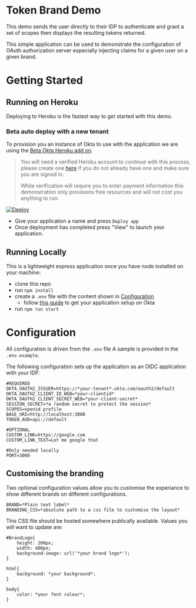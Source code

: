 # Token Brand Demo

This demo sends the user directly to their IDP to authenticate and grant
a set of scopes then displays the resulting tokens returned.

This simple application can be used to demonstrate the configuration of OAuth
authorization server especially injecting claims for a given user on a given
brand.

# Getting Started

## Running on Heroku
Deploying to Heroku is the fastest way to get started with this demo.

### Beta auto deploy with a new tenant

To provision you an instance of Okta to use with the application we are using the
[Beta Okta Heroku add on](https://devcenter.heroku.com/articles/okta).

>
>You will need a verified Heroku account to continue with this process, please create one [here](https://signup.heroku.com) if
>you do not already have one and make sure you are signed in.
>
>While verification will require you to enter payment information this
>demonstration only provisions free resources and will not cost you anything to
>run.

[![Deploy](https://www.herokucdn.com/deploy/button.svg)](https://heroku.com/deploy)

* Give your application a name and press ```Deploy app```
* Once deployment has completed press "View" to launch your application.

## Running Locally
This is a lightweight express application once you have node installed on your
machine:
* clone this repo
* run ```npm install```
* create a ```.env``` file with the content shown in [Configuration](#Configuration)
    * follow [this
      guide](https://developer.okta.com/docs/guides/sign-into-web-app/nodeexpress/create-okta-application/)
      to get your application setup on Okta
* run ```npm run start```

# Configuration

All configuration is driven from the ```.env``` file A sample is provided in the
```.env.example```.

The following configuration sets up the application as an OIDC application with
your IDP.

```
#REQUIRED
OKTA_OAUTH2_ISSUER=https://*your-tenant*.okta.com/oauth2/default
OKTA_OAUTH2_CLIENT_ID_WEB=*your-clientid*
OKTA_OAUTH2_CLIENT_SECRET_WEB=*your-client-secret*
SESSION_SECRET=*a random secret to protect the session*
SCOPES=openid profile
BASE_URI=http://localhost:3000
TOKEN_AUD=api://default

#OPTIONAL
CUSTOM_LINK=https://google.com
CUSTOM_LINK_TEXT=Let me google that

#Only needed locally
PORT=3000
```

## Customising the branding

Two optional configuration values allow you to customise the experiance to show
different brands on different configurations.

```
BRAND=*Plain text label*
BRANDING_CSS=*absolute path to a css file to customise the layout*
```

This CSS file should be hosted somewhere publically available. Values you will
want to update are:

```
#BrandLogo{
    height: 200px;
    width: 400px;
    background-image: url('*your brand logo*');
}

html{
    background: *your background*;
}

body{
    color: *your font colour*;
}
```